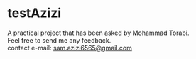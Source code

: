 # testAzizi
A practical project that has been asked by Mohammad Torabi. <br>
Feel free to send me any feedback. <br>
contact e-mail: sam.azizi6565@gmail.com
